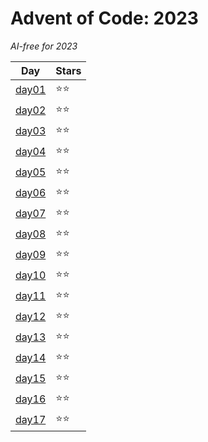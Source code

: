 # Advent of Code: 2023

_AI-free for 2023_

| Day                 | Stars  |
| ------------------- | ------ |
| [day01](2023/day01) | ⭐️⭐️ |
| [day02](2023/day02) | ⭐️⭐️ |
| [day03](2023/day03) | ⭐️⭐️ |
| [day04](2023/day04) | ⭐️⭐️ |
| [day05](2023/day05) | ⭐️⭐️ |
| [day06](2023/day06) | ⭐️⭐️ |
| [day07](2023/day07) | ⭐️⭐️ |
| [day08](2023/day08) | ⭐️⭐️ |
| [day09](2023/day09) | ⭐️⭐️ |
| [day10](2023/day10) | ⭐️⭐️ |
| [day11](2023/day11) | ⭐️⭐️ |
| [day12](2023/day12) | ⭐️⭐️ |
| [day13](2023/day13) | ⭐️⭐️ |
| [day14](2023/day14) | ⭐️⭐️ |
| [day15](2023/day15) | ⭐️⭐️ |
| [day16](2023/day16) | ⭐️⭐️ |
| [day17](2023/day17) | ⭐️⭐️ |
